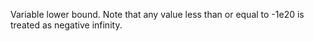 Variable lower bound. Note that any value less than or equal to -1e20 is treated as negative infinity.